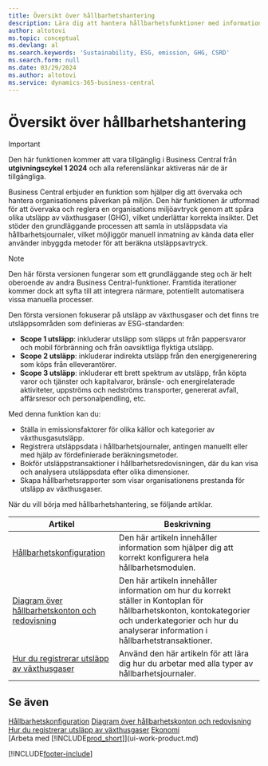 ```yaml
---
title: Översikt över hållbarhetshantering
description: Lära dig att hantera hållbarhetsfunktioner med information och resurser i listan.
author: altotovi
ms.topic: conceptual
ms.devlang: al
ms.search.keywords: 'Sustainability, ESG, emission, GHG, CSRD'
ms.search.form: null
ms.date: 03/29/2024
ms.author: altotovi
ms.service: dynamics-365-business-central
---
```


# <a name="sustainability-management-overview"></a>Översikt över hållbarhetshantering

>[!IMPORTANT]
>Den här funktionen kommer att vara tillgänglig i Business Central från **utgivningscykel 1 2024** och alla referenslänkar aktiveras när de är tillgängliga.

Business Central erbjuder en funktion som hjälper dig att övervaka och hantera organisationens påverkan på miljön. Den här funktionen är utformad för att övervaka och reglera en organisations miljöavtryck genom att spåra olika utsläpp av växthusgaser (GHG), vilket underlättar korrekta insikter. Det stöder den grundläggande processen att samla in utsläppsdata via hållbarhetsjournaler, vilket möjliggör manuell inmatning av kända data eller använder inbyggda metoder för att beräkna utsläppsavtryck. 

>[!NOTE]
>Den här första versionen fungerar som ett grundläggande steg och är helt oberoende av andra Business Central-funktioner. Framtida iterationer kommer dock att syfta till att integrera närmare, potentiellt automatisera vissa manuella processer.

Den första versionen fokuserar på utsläpp av växthusgaser och det finns tre utsläppsområden som definieras av ESG-standarden:  

- **Scope 1 utsläpp**: inkluderar utsläpp som släpps ut från pappersvaror och mobil förbränning och från oavsiktliga flyktiga utsläpp.  
- **Scope 2 utsläpp**: inkluderar indirekta utsläpp från den energigenerering som köps från elleverantörer.   
- **Scope 3 utsläpp**: inkluderar ett brett spektrum av utsläpp, från köpta varor och tjänster och kapitalvaror, bränsle- och energirelaterade aktiviteter, uppströms och nedströms transporter, genererat avfall, affärsresor och personalpendling, etc. 

Med denna funktion kan du:   

- Ställa in emissionsfaktorer för olika källor och kategorier av växthusgasutsläpp. 
- Registrera utsläppsdata i hållbarhetsjournaler, antingen manuellt eller med hjälp av fördefinierade beräkningsmetoder.  
- Bokför utsläppstransaktioner i hållbarhetsredovisningen, där du kan visa och analysera utsläppsdata efter olika dimensioner. 
- Skapa hållbarhetsrapporter som visar organisationens prestanda för utsläpp av växthusgaser.

När du vill börja med hållbarhetshantering, se följande artiklar.  

|  Artikel  |  Beskrivning  |  
|--------|--------------| 
|[Hållbarhetskonfiguration](finance-sustainability-setup.md) | Den här artikeln innehåller information som hjälper dig att korrekt konfigurera hela hållbarhetsmodulen. |
|[Diagram över hållbarhetskonton och redovisning](finance-sustainability-accounts-ledger.md) | Den här artikeln innehåller information om hur du korrekt ställer in Kontoplan för hållbarhetskonton, kontokategorier och underkategorier och hur du analyserar information i hållbarhetstransaktioner. |
|[Hur du registrerar utsläpp av växthusgaser](finance-sustainability-journal.md) | Använd den här artikeln för att lära dig hur du arbetar med alla typer av hållbarhetsjournaler. |


## <a name="see-also"></a>Se även
[Hållbarhetskonfiguration](finance-sustainability-setup.md) 
[Diagram över hållbarhetskonton och redovisning](finance-sustainability-accounts-ledger.md) 
[Hur du registrerar utsläpp av växthusgaser](finance-sustainability-journal.md)
[Ekonomi](finance.md)  
[Arbeta med [!INCLUDE[prod_short](includes/prod_short.md)]](ui-work-product.md)


[!INCLUDE[footer-include](includes/footer-banner.md)]
